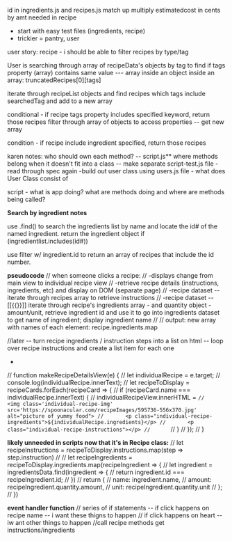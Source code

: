 id in ingredients.js and recipes.js match up
multiply estimatedcost in cents by amt needed in recipe

- start with easy test files (ingredients, recipe)
- trickier = pantry, user

user story:
recipe - i should be able to filter recipes by type/tag

User is searching through array of recipeData's objects by tag to find if tags property (array) contains same value
--- array inside an object inside an array: truncatedRecipes[0][tags]

iterate through recipeList objects and find recipes which tags include searchedTag and add to a new array

conditional - if recipe tags property includes specified keyword, return those recipes
filter through array of objects to access properties -- get new array

condition - if recipe include ingredient specified, return those recipes

karen notes:
who should own each method?
-- script.js** where methods belong when it doesn't fit into a class -- make separate script-test.js file
-read through spec again
-build out user class using users.js file - what does User Class consist of

script - what is app doing?
what are methods doing and where are methods being called?

**Search by ingredient notes**

  use .find() to search the ingredients list by name and locate the id# of the named ingredient.
  return the ingredient object
  if (ingredientlist.includes(id#))

  use filter w/ ingredient.id to return an array of recipes that include the id number.

**pseudocode**
// when someone clicks a recipe:
// -displays change from main view to individual recipe view
// -retrieve recipe details (instructions, ingredients, etc) and display on DOM (separate page)
// -recipe dataset -- iterate through recipes array to retrieve instructions
// -recipe dataset -- [[{{}}]] iterate through recipe's ingredients array - and quantity object -amount/unit, retrieve ingredient id and use it to go into ingredients dataset to get name of ingredient; display ingredient name
//
// output: new array with names of each element: recipe.ingredients.map

//later -- turn recipe ingredients / instruction steps into a list on html -- loop over recipe instructions and create a list item for each one

-
// function makeRecipeDetailsView(e) {
//     let individualRecipe = e.target;
//     console.log(individualRecipe.innerText);
//     let recipeToDisplay = recipeCards.forEach(recipeCard => {
//     if (recipeCard.name === individualRecipe.innerText) {
//       individualRecipeView.innerHTML = `
//       <img class='individual-recipe-img' src='https://spoonacular.com/recipeImages/595736-556x370.jpg' alt="picture of yummy food">
//       <p class="individual-recipe-ingredients">${individualRecipe.ingredients}</p>
//       <p class="individual-recipe-instructions"></p>
//       `
//     }
//   });
// }


**likely unneeded in scripts now that it's in Recipe class:**
// let recipeInstructions = recipeToDisplay.instructions.map(step =>  step.instruction)
//
// let recipeIngredients = recipeToDisplay.ingredients.map(recipeIngredient => {
//   let ingredient = ingredientsData.find(ingredient => {
//     return ingredient.id === recipeIngredient.id;
//   })
//   return {
//     name: ingredient.name,
//     amount: recipeIngredient.quantity.amount,
//     unit: recipeIngredient.quantity.unit
//   };
// })

**event handler function**
// series of if statements -- if click happens on recipe name -- i want these thigns to happen
// if click happens on heart -- iw ant other things to happen
//call recipe methods get instructions/ingredients
